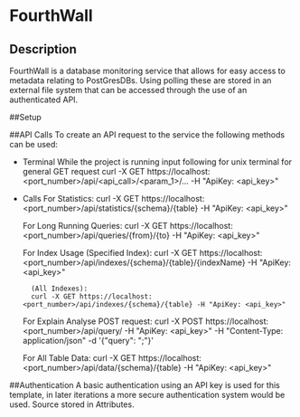 # FourthWall

## Description
FourthWall is a database monitoring service that allows for easy access to metadata 
relating to PostGresDBs. Using polling these are stored in an external file system 
that can be accessed through the use of an authenticated API. 

##Setup


##API Calls
To create an API request to the service the following methods can be used:
- Terminal
    While the project is running input following for unix terminal for general GET request
    curl -X GET https://localhost:<port_number>/api/<api_call>/<param_1>/... -H "ApiKey: <api_key>"

- Calls
    For Statistics:
        curl -X GET https://localhost:<port_number>/api/statistics/{schema}/{table} -H "ApiKey: <api_key>"
   
    For Long Running Queries:
        curl -X GET https://localhost:<port_number>/api/queries/{from}/{to} -H "ApiKey: <api_key>"
   
    For Index Usage 
        (Specified Index):
        curl -X GET https://localhost:<port_number>/api/indexes/{schema}/{table}/{indexName} -H "ApiKey: <api_key>"
        
        (All Indexes):
        curl -X GET https://localhost:<port_number>/api/indexes/{schema}/{table} -H "ApiKey: <api_key>"
    
    For Explain Analyse POST request:
        curl -X POST https://localhost:<port_number>/api/query/ -H "ApiKey: <api_key>" -H "Content-Type: application/json" -d '{"query": "<query>;"}'
    
    For All Table Data:
        curl -X GET  https://localhost:<port_number>/api/data/{schema}/{table} -H "ApiKey: <api_key>"

##Authentication
A basic authentication using an API key is used for this template, in later iterations a more secure authentication system would be used. Source stored in Attributes.
